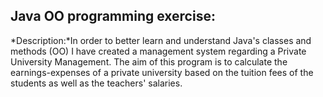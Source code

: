 ## Java OO programming exercise:

*Description:*In order to better learn and understand Java's classes and methods (OO) I have created a management system regarding a Private University Management.
The aim of this program is to calculate the earnings-expenses of a private university based on the tuition fees of the students as well as the teachers' salaries.
